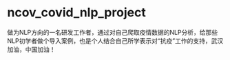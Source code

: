 # ncov_covid_nlp_project
做为NLP方向的一名研发工作者，通过对自己爬取疫情数据的NLP分析，给那些NLP初学者做个导入案例，也是个人结合自己所学表示对“抗疫”工作的支持，武汉加油，中国加油！
